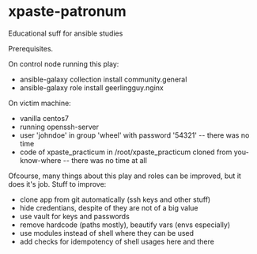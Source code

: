 # xpaste-patronum
Educational suff for ansible studies

Prerequisites.

On control node running this play:
  - ansible-galaxy collection install community.general
  - ansible-galaxy role install geerlingguy.nginx

On victim machine:
  - vanilla centos7
  - running openssh-server
  - user 'johndoe' in group 'wheel' with password '54321' -- there was no time
  - code of xpaste_practicum in /root/xpaste_practicum cloned from you-know-where -- there was no time at all

Ofcourse, many things about this play and roles can be improved, but it does it's job.
Stuff to improve:
  - clone app from git automatically (ssh keys and other stuff)
  - hide credentians, despite of they are not of a big value
  - use vault for keys and passwords
  - remove hardcode (paths mostly), beautify vars (envs especially)
  - use modules instead of shell where they can be used
  - add checks for idempotency of shell usages here and there

